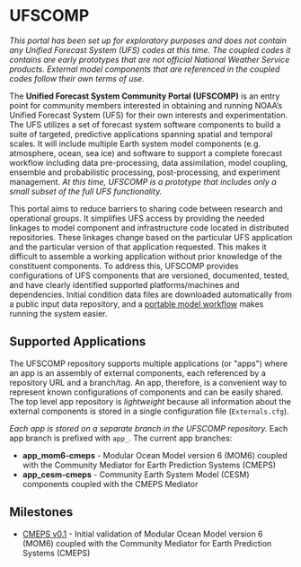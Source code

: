 # UFSCOMP

*This portal has been set up for exploratory purposes and does not contain any Unified Forecast System (UFS) codes at this time. The coupled codes it contains are early prototypes that are not official National Weather Service products. External model components that are referenced in the coupled codes follow their own terms of use.*

The **Unified Forecast System Community Portal (UFSCOMP)** is an entry point for community members interested in obtaining and running NOAA’s Unified Forecast System (UFS) for their own interests and experimentation. The UFS utilizes a set of forecast system software components to build a suite of targeted, predictive applications spanning spatial and temporal scales. It will include multiple Earth system model components (e.g. atmosphere, ocean, sea ice) and software to support a complete forecast workflow including data pre-processing, data assimilation, model coupling, ensemble and probabilistic processing, post-processing, and experiment management. *At this time, UFSCOMP is a prototype that includes only a small subset of the full UFS functionality.*

This portal aims to reduce barriers to sharing code between research and operational groups. It simplifies UFS access by providing the needed linkages to model component and infrastructure code located in distributed repositories. These linkages change based on the particular UFS application and the particular version of that application requested. This makes it difficult to assemble a working application without prior knowledge of the constituent components. To address this, UFSCOMP provides configurations of UFS components that are versioned, documented, tested, and have clearly identified supported platforms/machines and dependencies. Initial condition data files are downloaded automatically from a public input data repository, and a [portable model workflow](https://github.com/ESMCI/cime) makes running the system easier.

## Supported Applications

The UFSCOMP repository supports multiple applications (or "apps") where an app is an assembly of external components, each referenced by a repository URL and a branch/tag. An app, therefore, is a convenient way to represent known configurations of components and can be easily shared. The top level app repository is *lightweight* because all information about the external components is stored in a single configuration file (`Externals.cfg`).

*Each app is stored on a separate branch in the UFSCOMP repository.* Each app branch is prefixed with `app_`. The current app branches:
- **app_mom6-cmeps** - Modular Ocean Model version 6 (MOM6) coupled with the Community Mediator for Earth Prediction Systems (CMEPS)
- **app_cesm-cmeps** - Community Earth System Model (CESM) components coupled with the CMEPS Mediator

## Milestones

- [CMEPS v0.1](https://github.com/ESCOMP/UFSCOMP/wiki/Milestone:-CMEPS-0.1) - Initial validation of Modular Ocean Model version 6 (MOM6) coupled with the Community Mediator for Earth Prediction Systems (CMEPS)
